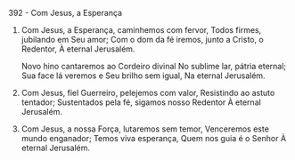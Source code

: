 392 - Com Jesus, a Esperança

1. Com Jesus, a Esperança, caminhemos com fervor,
   Todos firmes, jubilando em Seu amor;
   Com o dom da fé iremos, junto a Cristo, o Redentor,
   À eternal Jerusalém.

   Novo hino cantaremos ao Cordeiro divinal
   No sublime lar, pátria eternal;
   Sua face lá veremos e Seu brilho sem igual,
   Na eternal Jerusalém.

2. Com Jesus, fiel Guerreiro, pelejemos com valor,
   Resistindo ao astuto tentador;
   Sustentados pela fé, sigamos nosso Redentor
   À eternal Jerusalém.

3. Com Jesus, a nossa Força, lutaremos sem temor,
   Venceremos este mundo enganador;
   Temos viva esperança, Quem nos guia é o Senhor
   À eternal Jerusalém.
